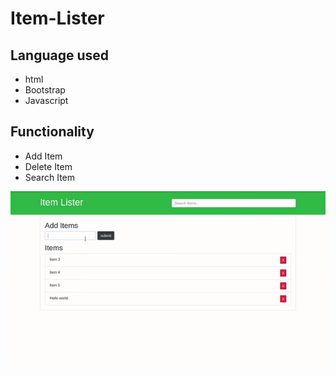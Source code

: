 # Item-Lister

## Language used
* html
* Bootstrap
* Javascript

## Functionality
* Add Item
* Delete Item
* Search Item

![GIF](https://raw.githubusercontent.com/Mayur290/Item-Lister/master/media/preview.gif)
